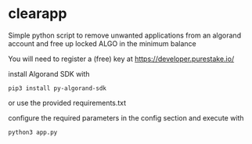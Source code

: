 # clearapp

Simple python script to remove unwanted applications from an algorand account and free up locked ALGO in the minimum balance

You will need to register a (free) key at https://developer.purestake.io/

install Algorand SDK with 

```
pip3 install py-algorand-sdk
```
or use the provided requirements.txt

configure the required parameters in the config section and execute with 

```
python3 app.py
```
